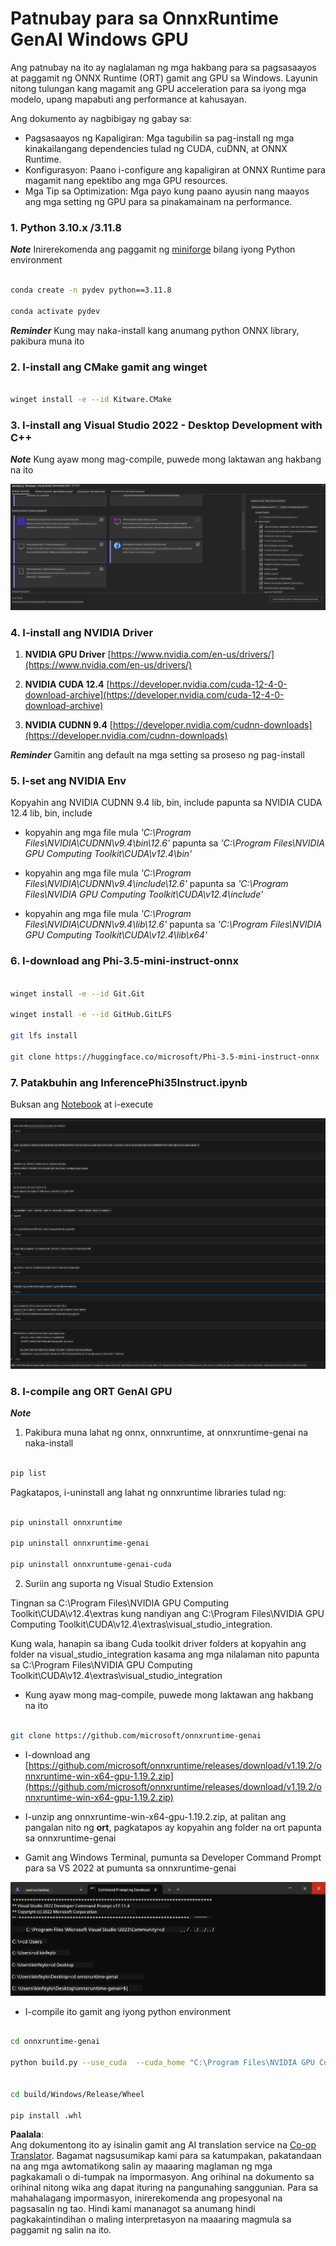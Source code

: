 <!--
CO_OP_TRANSLATOR_METADATA:
{
  "original_hash": "b066fc29c1b2129df84e027cb75119ce",
  "translation_date": "2025-05-09T18:45:36+00:00",
  "source_file": "md/02.Application/01.TextAndChat/Phi3/ORTWindowGPUGuideline.md",
  "language_code": "tl"
}
-->
# **Patnubay para sa OnnxRuntime GenAI Windows GPU**

Ang patnubay na ito ay naglalaman ng mga hakbang para sa pagsasaayos at paggamit ng ONNX Runtime (ORT) gamit ang GPU sa Windows. Layunin nitong tulungan kang magamit ang GPU acceleration para sa iyong mga modelo, upang mapabuti ang performance at kahusayan.

Ang dokumento ay nagbibigay ng gabay sa:

- Pagsasaayos ng Kapaligiran: Mga tagubilin sa pag-install ng mga kinakailangang dependencies tulad ng CUDA, cuDNN, at ONNX Runtime.
- Konfigurasyon: Paano i-configure ang kapaligiran at ONNX Runtime para magamit nang epektibo ang mga GPU resources.
- Mga Tip sa Optimization: Mga payo kung paano ayusin nang maayos ang mga setting ng GPU para sa pinakamainam na performance.

### **1. Python 3.10.x /3.11.8**

   ***Note*** Inirerekomenda ang paggamit ng [miniforge](https://github.com/conda-forge/miniforge/releases/latest/download/Miniforge3-Windows-x86_64.exe) bilang iyong Python environment

   ```bash

   conda create -n pydev python==3.11.8

   conda activate pydev

   ```

   ***Reminder*** Kung may naka-install kang anumang python ONNX library, pakibura muna ito

### **2. I-install ang CMake gamit ang winget**

   ```bash

   winget install -e --id Kitware.CMake

   ```

### **3. I-install ang Visual Studio 2022 - Desktop Development with C++**

   ***Note*** Kung ayaw mong mag-compile, puwede mong laktawan ang hakbang na ito

![CPP](../../../../../../translated_images/01.8964c1fa47e00dc36af710b967e72dd2f8a2be498e49c8d4c65c11ba105dedf8.tl.png)

### **4. I-install ang NVIDIA Driver**

1. **NVIDIA GPU Driver**  [https://www.nvidia.com/en-us/drivers/](https://www.nvidia.com/en-us/drivers/)

2. **NVIDIA CUDA 12.4** [https://developer.nvidia.com/cuda-12-4-0-download-archive](https://developer.nvidia.com/cuda-12-4-0-download-archive)

3. **NVIDIA CUDNN 9.4**  [https://developer.nvidia.com/cudnn-downloads](https://developer.nvidia.com/cudnn-downloads)

***Reminder*** Gamitin ang default na mga setting sa proseso ng pag-install

### **5. I-set ang NVIDIA Env**

Kopyahin ang NVIDIA CUDNN 9.4 lib, bin, include papunta sa NVIDIA CUDA 12.4 lib, bin, include

- kopyahin ang mga file mula *'C:\Program Files\NVIDIA\CUDNN\v9.4\bin\12.6'* papunta sa  *'C:\Program Files\NVIDIA GPU Computing Toolkit\CUDA\v12.4\bin'*

- kopyahin ang mga file mula *'C:\Program Files\NVIDIA\CUDNN\v9.4\include\12.6'* papunta sa  *'C:\Program Files\NVIDIA GPU Computing Toolkit\CUDA\v12.4\include'*

- kopyahin ang mga file mula *'C:\Program Files\NVIDIA\CUDNN\v9.4\lib\12.6'* papunta sa  *'C:\Program Files\NVIDIA GPU Computing Toolkit\CUDA\v12.4\lib\x64'*

### **6. I-download ang Phi-3.5-mini-instruct-onnx**

   ```bash

   winget install -e --id Git.Git

   winget install -e --id GitHub.GitLFS

   git lfs install

   git clone https://huggingface.co/microsoft/Phi-3.5-mini-instruct-onnx

   ```

### **7. Patakbuhin ang InferencePhi35Instruct.ipynb**

   Buksan ang [Notebook](../../../../../../code/09.UpdateSamples/Aug/ortgpu-phi35-instruct.ipynb) at i-execute

![RESULT](../../../../../../translated_images/02.be96d16e7b1007f1f3941f65561553e62ccbd49c962f3d4a9154b8326c033ec1.tl.png)

### **8. I-compile ang ORT GenAI GPU**

   ***Note*** 
   
   1. Pakibura muna lahat ng onnx, onnxruntime, at onnxruntime-genai na naka-install

   ```bash

   pip list 
   
   ```

   Pagkatapos, i-uninstall ang lahat ng onnxruntime libraries tulad ng:

   ```bash

   pip uninstall onnxruntime

   pip uninstall onnxruntime-genai

   pip uninstall onnxruntume-genai-cuda
   
   ```

   2. Suriin ang suporta ng Visual Studio Extension

   Tingnan sa C:\Program Files\NVIDIA GPU Computing Toolkit\CUDA\v12.4\extras kung nandiyan ang C:\Program Files\NVIDIA GPU Computing Toolkit\CUDA\v12.4\extras\visual_studio_integration. 
   
   Kung wala, hanapin sa ibang Cuda toolkit driver folders at kopyahin ang folder na visual_studio_integration kasama ang mga nilalaman nito papunta sa C:\Program Files\NVIDIA GPU Computing Toolkit\CUDA\v12.4\extras\visual_studio_integration

   - Kung ayaw mong mag-compile, puwede mong laktawan ang hakbang na ito

   ```bash

   git clone https://github.com/microsoft/onnxruntime-genai

   ```

   - I-download ang [https://github.com/microsoft/onnxruntime/releases/download/v1.19.2/onnxruntime-win-x64-gpu-1.19.2.zip](https://github.com/microsoft/onnxruntime/releases/download/v1.19.2/onnxruntime-win-x64-gpu-1.19.2.zip)

   - I-unzip ang onnxruntime-win-x64-gpu-1.19.2.zip, at palitan ang pangalan nito ng **ort**, pagkatapos ay kopyahin ang folder na ort papunta sa onnxruntime-genai

   - Gamit ang Windows Terminal, pumunta sa Developer Command Prompt para sa VS 2022 at pumunta sa onnxruntime-genai

![RESULT](../../../../../../translated_images/03.53bb08e3bde53edd1735c5546fb32b9b0bdba93d8241c5e6e3196d8bc01adbd7.tl.png)

   - I-compile ito gamit ang iyong python environment

   ```bash

   cd onnxruntime-genai

   python build.py --use_cuda  --cuda_home "C:\Program Files\NVIDIA GPU Computing Toolkit\CUDA\v12.4" --config Release
 

   cd build/Windows/Release/Wheel

   pip install .whl

   ```

**Paalala**:  
Ang dokumentong ito ay isinalin gamit ang AI translation service na [Co-op Translator](https://github.com/Azure/co-op-translator). Bagamat nagsusumikap kami para sa katumpakan, pakatandaan na ang mga awtomatikong salin ay maaaring maglaman ng mga pagkakamali o di-tumpak na impormasyon. Ang orihinal na dokumento sa orihinal nitong wika ang dapat ituring na pangunahing sanggunian. Para sa mahahalagang impormasyon, inirerekomenda ang propesyonal na pagsasalin ng tao. Hindi kami mananagot sa anumang hindi pagkakaintindihan o maling interpretasyon na maaaring magmula sa paggamit ng salin na ito.